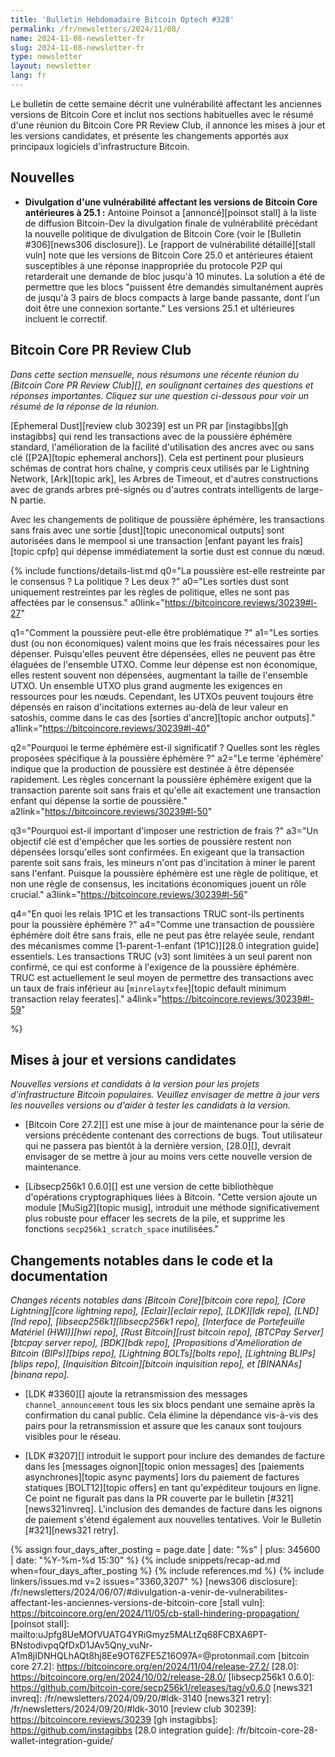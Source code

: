 ```yaml
---
title: 'Bulletin Hebdomadaire Bitcoin Optech #328'
permalink: /fr/newsletters/2024/11/08/
name: 2024-11-08-newsletter-fr
slug: 2024-11-08-newsletter-fr
type: newsletter
layout: newsletter
lang: fr
---
```

Le bulletin de cette semaine décrit une vulnérabilité affectant les anciennes versions de Bitcoin
Core et inclut nos sections habituelles avec le résumé d'une réunion du Bitcoin Core PR Review Club,
il annonce les mises à jour et les versions candidates, et présente les changements
apportés aux principaux logiciels d'infrastructure Bitcoin.

## Nouvelles

- **Divulgation d'une vulnérabilité affectant les versions de Bitcoin Core antérieures à 25.1 :**
  Antoine Poinsot a [annoncé][poinsot stall] à la liste de diffusion Bitcoin-Dev la divulgation finale
  de vulnérabilité précédant la nouvelle politique de divulgation de Bitcoin Core (voir le [Bulletin
  #306][news306 disclosure]). Le [rapport de vulnérabilité détaillé][stall vuln] note que les versions
  de Bitcoin Core 25.0 et antérieures étaient susceptibles à une réponse inappropriée du protocole P2P
  qui retarderait une demande de bloc jusqu'à 10 minutes. La solution a été de permettre que les blocs
  "puissent être demandés simultanément auprès de jusqu'à 3 pairs de blocs compacts à large bande
  passante, dont l'un doit être une connexion sortante." Les versions 25.1 et ultérieures incluent le
  correctif.

## Bitcoin Core PR Review Club

*Dans cette section mensuelle, nous résumons une récente réunion du [Bitcoin Core PR Review Club][],
en soulignant certaines des questions et réponses importantes. Cliquez sur une question ci-dessous
pour voir un résumé de la réponse de la réunion.*

[Ephemeral Dust][review club 30239] est un PR par [instagibbs][gh instagibbs] qui rend les
transactions avec de la poussière éphémère standard, l'amélioration de la facilité d'utilisation
des ancres avec ou sans clé ([P2A][topic ephemeral anchors]). Cela est pertinent pour plusieurs schémas de
contrat hors chaîne, y compris ceux utilisés par le Lightning Network, [Ark][topic ark], les Arbres
de Timeout, et d'autres constructions avec de grands arbres pré-signés ou d'autres contrats
intelligents de large-N partie.

Avec les changements de politique de poussière éphémère, les transactions sans frais avec une sortie
[dust][topic uneconomical outputs] sont autorisées dans le mempool si une transaction [enfant payant
les frais][topic cpfp] qui dépense immédiatement la sortie dust est connue du nœud.

{% include functions/details-list.md
  q0="La poussière est-elle restreinte par le consensus ? La politique ? Les deux ?"
  a0="Les sorties dust sont uniquement restreintes par les règles de politique, elles ne sont pas
  affectées par le consensus."
  a0link="https://bitcoincore.reviews/30239#l-27"

  q1="Comment la poussière peut-elle être problématique ?"
  a1="Les sorties dust (ou non économiques) valent moins que les frais nécessaires pour les dépenser.
  Puisqu'elles peuvent être dépensées, elles ne peuvent pas être élaguées de l'ensemble UTXO. Comme
  leur dépense est non économique, elles restent souvent non dépensées, augmentant la taille de
  l'ensemble UTXO. Un ensemble UTXO plus grand augmente les exigences en ressources pour les nœuds.
  Cependant, les UTXOs peuvent toujours être dépensés en raison d'incitations externes au-delà de leur
  valeur en satoshis, comme dans le cas des [sorties d'ancre][topic anchor outputs]."
  a1link="https://bitcoincore.reviews/30239#l-40"

  q2="Pourquoi le terme éphémère est-il significatif ? Quelles sont les règles proposées spécifique à la poussière éphémère ?"
  a2="Le terme 'éphémère' indique que la production de poussière
  est destinée à être dépensée rapidement. Les règles concernant la poussière éphémère exigent que la
  transaction parente soit sans frais et qu'elle ait exactement une transaction enfant qui dépense la
  sortie de poussière."
  a2link="https://bitcoincore.reviews/30239#l-50"

  q3="Pourquoi est-il important d'imposer une restriction de frais ?"
  a3="Un objectif clé est d'empêcher que les sorties de poussière restent non dépensées lorsqu'elles
  sont confirmées. En exigeant que la transaction parente soit sans frais, les mineurs n'ont pas
  d'incitation à miner le parent sans l'enfant. Puisque la poussière éphémère est une règle de
  politique, et non une règle de consensus, les incitations économiques jouent un rôle crucial."
  a3link="https://bitcoincore.reviews/30239#l-56"

  q4="En quoi les relais 1P1C et les transactions TRUC sont-ils pertinents pour la poussière éphémère ?"
  a4="Comme une transaction de poussière éphémère doit être sans frais, elle ne peut pas être relayée
  seule, rendant des mécanismes comme [1-parent-1-enfant (1P1C)][28.0 integration guide] essentiels.
  Les transactions TRUC (v3) sont limitées à un seul parent non confirmé, ce qui est conforme à
  l'exigence de la poussière éphémère. TRUC est actuellement le seul moyen de permettre des
  transactions avec un taux de frais inférieur au [`minrelaytxfee`][topic default minimum transaction
  relay feerates]."
  a4link="https://bitcoincore.reviews/30239#l-59"

%}

## Mises à jour et versions candidates

_Nouvelles versions et candidats à la version pour les projets d'infrastructure Bitcoin populaires.
Veuillez envisager de mettre à jour vers les nouvelles versions ou d'aider à tester les candidats à
la version._

- [Bitcoin Core 27.2][] est une mise à jour de maintenance pour la série de versions précédente
  contenant des corrections de bugs. Tout utilisateur qui ne passera pas bientôt à la dernière
  version, [28.0][], devrait envisager de se mettre à jour au moins vers cette nouvelle version de
  maintenance.

- [Libsecp256k1 0.6.0][] est une version de cette bibliothèque d'opérations cryptographiques liées à
  Bitcoin. "Cette version ajoute un module [MuSig2][topic musig], introduit une méthode
  significativement plus robuste pour effacer les secrets de la pile, et supprime les fonctions
  `secp256k1_scratch_space` inutilisées."

## Changements notables dans le code et la documentation

_Changes récents notables dans [Bitcoin Core][bitcoin core repo], [Core Lightning][core lightning
repo], [Eclair][eclair repo], [LDK][ldk repo], [LND][lnd repo], [libsecp256k1][libsecp256k1 repo],
[Interface de Portefeuille Matériel (HWI)][hwi repo], [Rust Bitcoin][rust bitcoin repo], [BTCPay
Server][btcpay server repo], [BDK][bdk repo], [Propositions d'Amélioration de Bitcoin (BIPs)][bips
repo], [Lightning BOLTs][bolts repo], [Lightning BLIPs][blips repo], [Inquisition Bitcoin][bitcoin
inquisition repo], et [BINANAs][binana repo]._

- [LDK #3360][] ajoute la retransmission des messages `channel_announcement` tous les six blocs
  pendant une semaine après la confirmation du canal public. Cela élimine la dépendance vis-à-vis des
  pairs pour la retransmission et assure que les canaux sont toujours visibles pour le réseau.

- [LDK #3207][] introduit le support pour inclure des demandes de facture dans les [messages
  oignon][topic onion messages] des [paiements asynchrones][topic async payments] lors du paiement de
  factures statiques [BOLT12][topic offers] en tant qu'expéditeur toujours en ligne. Ce point ne figurait
  pas dans la PR couverte par le bulletin [#321][news321invreq]. L'inclusion des demandes de facture
  dans les oignons de paiement s'étend également aux nouvelles tentatives.
  Voir le Bulletin [#321][news321 retry].

{% assign four_days_after_posting = page.date | date: "%s" | plus: 345600 | date: "%Y-%m-%d 15:30" %}
{% include snippets/recap-ad.md when=four_days_after_posting %}
{% include references.md %}
{% include linkers/issues.md v=2 issues="3360,3207" %}
[news306 disclosure]: /fr/newsletters/2024/06/07/#divulgation-a-venir-de-vulnerabilites-affectant-les-anciennes-versions-de-bitcoin-core
[stall vuln]: https://bitcoincore.org/en/2024/11/05/cb-stall-hindering-propagation/
[poinsot stall]: mailto:uJpfg8UeMOfVUATG4YRiGmyz5MALtZq68FCBXA6PT-BNstodivpqQfDxD1JAv5Qny_vuNr-A1m8jIDNHQLhAQt8hj8Ee9OT6ZFE5Z16O97A=@protonmail.com
[bitcoin core 27.2]: https://bitcoincore.org/en/2024/11/04/release-27.2/
[28.0]: https://bitcoincore.org/en/2024/10/02/release-28.0/
[libsecp256k1 0.6.0]: https://github.com/bitcoin-core/secp256k1/releases/tag/v0.6.0
[news321 invreq]: /fr/newsletters/2024/09/20/#ldk-3140
[news321 retry]: /fr/newsletters/2024/09/20/#ldk-3010
[review club 30239]: https://bitcoincore.reviews/30239
[gh instagibbs]: https://github.com/instagibbs
[28.0 integration guide]: /fr/bitcoin-core-28-wallet-integration-guide/